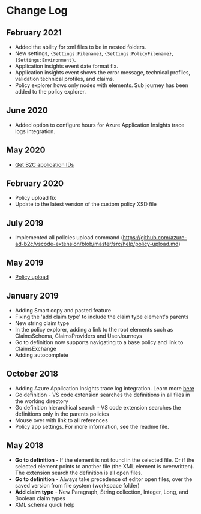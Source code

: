 # Change Log

## February 2021

- Added the ability for xml files to be in nested folders.
- New settings, `{Settings:Filename}`, `{Settings:PolicyFilename}`, `{Settings:Environment}`.
- Application insights event date format fix.
- Application insights event shows the error message, technical profiles, validation technical profiles, and claims.
- Policy explorer hows only nodes with elements. Sub journey has been added to the policy explorer.

## June 2020

- Added option to configure hours for Azure Application Insights trace logs integration.

## May 2020

- [Get B2C application IDs](https://github.com/azure-ad-b2c/vscode-extension#get-b2c-app-ids)

## February 2020

- Policy upload fix
- Update to the latest version of the custom policy XSD file

## July 2019

- Implemented all policies upload command (https://github.com/azure-ad-b2c/vscode-extension/blob/master/src/help/policy-upload.md)

## May 2019

- [Policy upload](https://github.com/azure-ad-b2c/vscode-extension/blob/master/src/help/policy-upload.md) 

## January 2019

- Adding Smart copy and pasted feature
- Fixing the 'add claim type' to include the claim type element's parents 
- New string claim type
- In the policy explorer, adding a link to the root elements such as ClaimsSchema, ClaimsProviders and UserJourneys
- Go to definition now supports navigating to a base policy and link to ClaimsExchange
- Adding autocomplete

## October 2018

- Adding Azure Application Insights trace log integration. Learn more [here](https://github.com/azure-ad-b2c/vscode-extension/blob/master/src/help/app-insights.md)
- Go definition - VS code extension searches the definitions in all files in the working directory 
- Go definition hierarchical search - VS code extension searches the definitions only in the parents policies 
- Mouse over with link to all references
- Policy app settings. For more information, see the readme file.

## May 2018

- **Go to definition** - If the element is not found in the selected file. Or if the selected element points to another file (the XML element is overwritten). The extension search the definition is all open files. 
- **Go to definition** - Always take precedence of editor open files, over the saved version from file system (workspace folder)
- **Add claim type** - New Paragraph, String collection, Integer, Long, and Boolean claim types 
- XML schema quick help

